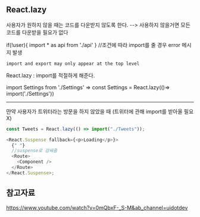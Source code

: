 ## React.lazy

사용자가 원하지 않을 때는 코드를 다운받지 않도록 한다.
--> 사용하지 않을거면 모든 코드를 다운받을 필요가 없다

if(!user){
import \* as api from './api'
}
//조건에 따라 import를 줄 경우 error 메시지 발생

```
import and export may only appear at the top level
```

React.lazy : import를 적절하게 해준다.

import Settings from './Settings'
=>
const Settings = React.lazy(()=> import('./Settings'))

---

먄약 사용자가 트위터라는 방문을 하지 않았을 때 (트위터에 관해 import를 받아올 필요X)

```javascript
const Tweets = React.lazy(() => import("./Tweets"));

<React.Suspense fallback={<p>Loading</p>}>
  {" "}
  //suspense로 감싸줌
  <Route>
    <Component />
  </Route>
</React.Suspense>;
```

## 참고자료

https://www.youtube.com/watch?v=0mQbxF-_S-M&ab_channel=uidotdev
